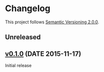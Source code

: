 # Changelog

This project follows [Semantic Versioning 2.0.0](http://semver.org/).

## <a name="unreleased"></a>Unreleased 

## <a name="v0.1.0"></a>[v0.1.0](https://github.com/tomzx/laravel-migration/tree/v0.1.0) (DATE 2015-11-17)

Initial release
